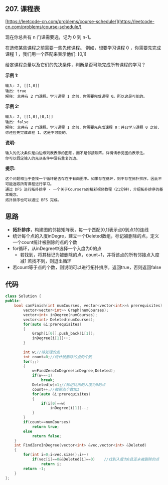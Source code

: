 ## 207. 课程表
[https://leetcode-cn.com/problems/course-schedule/](https://leetcode-cn.com/problems/course-schedule/)

现在你总共有 n 门课需要选，记为 0 到 n-1。

在选修某些课程之前需要一些先修课程。 例如，想要学习课程 0 ，你需要先完成课程 1 ，我们用一个匹配来表示他们: [0,1]

给定课程总量以及它们的先决条件，判断是否可能完成所有课程的学习？

**示例 1:**
```
输入: 2, [[1,0]] 
输出: true
解释: 总共有 2 门课程。学习课程 1 之前，你需要完成课程 0。所以这是可能的。
```
**示例 2:**
```
输入: 2, [[1,0],[0,1]]
输出: false
解释: 总共有 2 门课程。学习课程 1 之前，你需要先完成​课程 0；并且学习课程 0 之前，你还应先完成课程 1。这是不可能的。
```
**说明:**
```
输入的先决条件是由边缘列表表示的图形，而不是邻接矩阵。详情请参见图的表示法。
你可以假定输入的先决条件中没有重复的边。
```
**提示:**
```
这个问题相当于查找一个循环是否存在于有向图中。如果存在循环，则不存在拓扑排序，因此不可能选取所有课程进行学习。
通过 DFS 进行拓扑排序 - 一个关于Coursera的精彩视频教程（21分钟），介绍拓扑排序的基本概念。
拓扑排序也可以通过 BFS 完成。
```

## 思路
* **拓扑排序**，构建图的邻接矩阵表，每一个匹配[0,1]表示点0到点1的连线   
* 统计每个点的入度inDegre，建立一个Deleted数组，标记被删除的点，定义一个count统计被删除的点的个数
* for循环，从inDegree中选择一个入度为0的点
  * 若找到，将其标记为被删除的点，count+1，并将该点的所有邻接点入度减1
  若找不到，则退出循环
* 若count等于点的个数，则说明可以进行拓扑排序，返回true，否则返回false

## 代码
```C++
class Solution {
public:
    bool canFinish(int numCourses, vector<vector<int>>& prerequisites) {
        vector<vector<int>> Graph(numCourses);
        vector<int> inDegree(numCourses);
        vector<int> Deleted(numCourses);
        for(auto &i:prerequisites)
        {
            Graph[i[0]].push_back(i[1]);
            inDegree[i[1]]++;
        }
        
        int w;//待处理的点
        int count=0;//统计被删除的点的个数
        for(;;)
        {
            w=FindZeroInDegree(inDegree,Deleted);
            if(w==-1)
                break;
            Deleted[w]=1;//标记找出的入度为0的点
            count++;//被删点个数加1
            for(auto &i:prerequisites)
            {
                if(i[0]==w)
                    inDegree[i[1]]--;
            }
        }
        if(count==numCourses)
            return true;
        else
            return false;
    }
    int FindZeroInDegree(vector<int> &vec,vector<int> &Deleted)
    {
        for(int i=0;i<vec.size();i++)
            if(vec[i]==0&&Deleted[i]==0)    //找到入度为0且还未被删除的点
                return i;
        return -1;
    }
};
```
